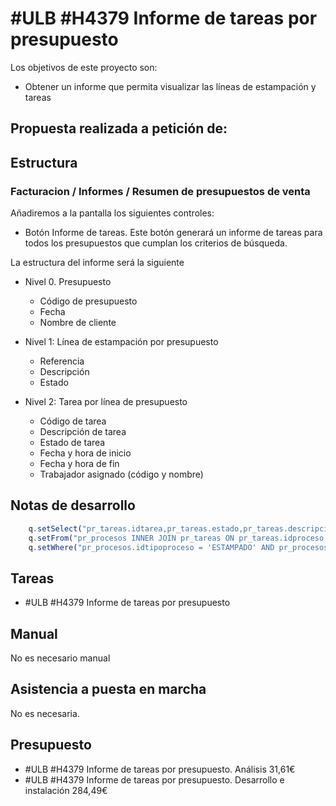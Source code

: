 # #ULB #H4379 Informe de tareas por presupuesto

Los objetivos de este proyecto son:
+ Obtener un informe que permita visualizar las líneas de estampación y tareas 

## Propuesta realizada a petición de:


## Estructura

### Facturacion / Informes / Resumen de presupuestos de venta
Añadiremos a la pantalla los siguientes controles:
+ Botón Informe de tareas. Este botón generará un informe de tareas para todos los presupuestos que cumplan los criterios de búsqueda.

La estructura del informe será la siguiente

+ Nivel 0. Presupuesto
    + Código de presupuesto
    + Fecha
    + Nombre de cliente

+ Nivel 1: Línea de estampación por presupuesto
    + Referencia
    + Descripción
    + Estado

+ Nivel 2: Tarea por línea de presupuesto
    + Código de tarea
    + Descripción de tarea
    + Estado de tarea
    + Fecha y hora de inicio
    + Fecha y hora de fin
    + Trabajador asignado (código y nombre)

## Notas de desarrollo
```js
    q.setSelect("pr_tareas.idtarea,pr_tareas.estado,pr_tareas.descripcion,pr_tareas.diainicio,pr_tareas.tiempoinicio,pr_tareas.realizadapor");	
	q.setFrom("pr_procesos INNER JOIN pr_tareas ON pr_tareas.idproceso = pr_procesos.idproceso");	
	q.setWhere("pr_procesos.idtipoproceso = 'ESTAMPADO' AND pr_procesos.idobjeto = '" + cursor.valueBuffer("idlinea") + "'");	
```


## Tareas
* #ULB #H4379 Informe de tareas por presupuesto


## Manual
No es necesario manual

## Asistencia a puesta en marcha
No es necesaria.

## Presupuesto
* #ULB #H4379 Informe de tareas por presupuesto. Análisis 31,61€
* #ULB #H4379 Informe de tareas por presupuesto. Desarrollo e instalación 284,49€
